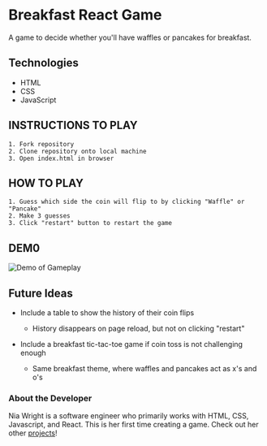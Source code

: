 # Breakfast React Game
A game to decide whether you'll have waffles or pancakes for breakfast.

## Technologies
- HTML
- CSS
- JavaScript

## INSTRUCTIONS TO PLAY
    1. Fork repository
    2. Clone repository onto local machine
    3. Open index.html in browser

## HOW TO PLAY
    1. Guess which side the coin will flip to by clicking "Waffle" or "Pancake"
    2. Make 3 guesses
    3. Click "restart" button to restart the game

## DEM0

![Demo of Gameplay](https://i.giphy.com/media/v1.Y2lkPTc5MGI3NjExZTZhMGpucjQ0OHE0aTI5NWpxMWFqNTk0eGIxdWRqaG53enNuY2JsNCZlcD12MV9pbnRlcm5hbF9naWZfYnlfaWQmY3Q9Zw/vPyUBDds0A6V68DySR/giphy.gif)


## Future Ideas
- Include a table to show the history of their coin flips
  - History disappears on page reload, but not on clicking "restart"

- Include a breakfast tic-tac-toe game if coin toss is not challenging enough
  - Same breakfast theme, where waffles and pancakes act as x's and o's

### About the Developer
Nia Wright is a software engineer who primarily works with HTML, CSS, Javascript, and React. This is her first time creating a game. Check out her other [projects](https://github.com/nianokia)!
